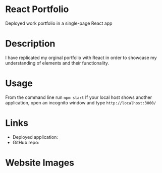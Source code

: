 # React Portfolio
Deployed work portfolio in a single-page React app

# Description
I have replicated my orginal portfolio with React in order to showcase my understanding of elements and their functionality. 

# Usage 
From the command line run `npm start`
If your local host shows another application, open an incognito window and type `http://localhost:3000/`

# Links
- Deployed application:
- GitHub repo:

# Website Images
